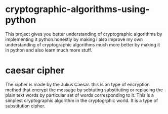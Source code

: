 # cryptographic-algorithms-using-python
This project gives you better understanding of cryptographic algorithms by implementing it python.honestly by making i also improve my own understanding of
cryptographic algorithms much more better by making it in python and also learn much more stuff.

# caesar cipher
The cipher is made by the Julius Caesar. this is an type of encryption method that encrypt the message by sebtuting substituting or replacing the plain text words by particular set of words corresponding to it. This is a simplest cryptographic algorithm in the cryptogrphic world. It is a type of substitution cipher.
